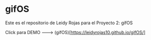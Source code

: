 # gifOS
Este es el repositorio de Leidy Rojas para el Proyecto 2: gifOS

Click para DEMO ---> (gifOS)[https://leidyrojas10.github.io/gifOS/]
